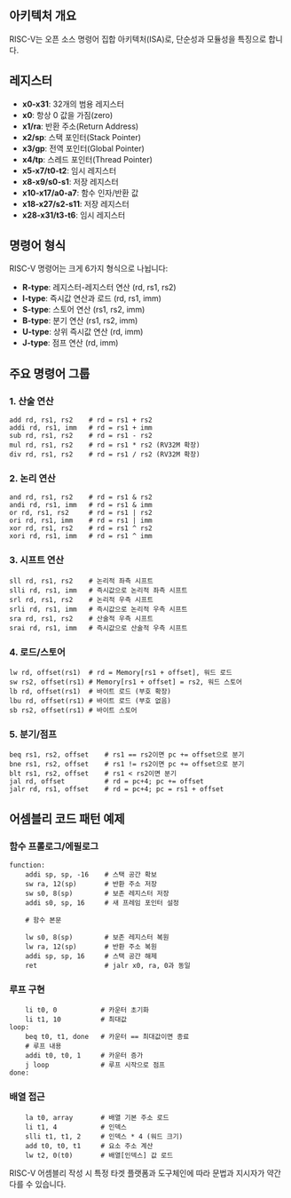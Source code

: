 

## 아키텍처 개요

RISC-V는 오픈 소스 명령어 집합 아키텍처(ISA)로, 단순성과 모듈성을 특징으로 합니다.

## 레지스터

- **x0-x31**: 32개의 범용 레지스터
- **x0**: 항상 0 값을 가짐(zero)
- **x1/ra**: 반환 주소(Return Address)
- **x2/sp**: 스택 포인터(Stack Pointer)
- **x3/gp**: 전역 포인터(Global Pointer)
- **x4/tp**: 스레드 포인터(Thread Pointer)
- **x5-x7/t0-t2**: 임시 레지스터
- **x8-x9/s0-s1**: 저장 레지스터
- **x10-x17/a0-a7**: 함수 인자/반환 값
- **x18-x27/s2-s11**: 저장 레지스터
- **x28-x31/t3-t6**: 임시 레지스터

## 명령어 형식

RISC-V 명령어는 크게 6가지 형식으로 나뉩니다:

- **R-type**: 레지스터-레지스터 연산 (rd, rs1, rs2)
- **I-type**: 즉시값 연산과 로드 (rd, rs1, imm)
- **S-type**: 스토어 연산 (rs1, rs2, imm)
- **B-type**: 분기 연산 (rs1, rs2, imm)
- **U-type**: 상위 즉시값 연산 (rd, imm)
- **J-type**: 점프 연산 (rd, imm)

## 주요 명령어 그룹

### 1. 산술 연산

```
add rd, rs1, rs2    # rd = rs1 + rs2
addi rd, rs1, imm   # rd = rs1 + imm
sub rd, rs1, rs2    # rd = rs1 - rs2
mul rd, rs1, rs2    # rd = rs1 * rs2 (RV32M 확장)
div rd, rs1, rs2    # rd = rs1 / rs2 (RV32M 확장)
```

### 2. 논리 연산

```
and rd, rs1, rs2    # rd = rs1 & rs2
andi rd, rs1, imm   # rd = rs1 & imm
or rd, rs1, rs2     # rd = rs1 | rs2
ori rd, rs1, imm    # rd = rs1 | imm
xor rd, rs1, rs2    # rd = rs1 ^ rs2
xori rd, rs1, imm   # rd = rs1 ^ imm
```

### 3. 시프트 연산

```
sll rd, rs1, rs2    # 논리적 좌측 시프트
slli rd, rs1, imm   # 즉시값으로 논리적 좌측 시프트
srl rd, rs1, rs2    # 논리적 우측 시프트
srli rd, rs1, imm   # 즉시값으로 논리적 우측 시프트
sra rd, rs1, rs2    # 산술적 우측 시프트
srai rd, rs1, imm   # 즉시값으로 산술적 우측 시프트
```

### 4. 로드/스토어

```
lw rd, offset(rs1)  # rd = Memory[rs1 + offset], 워드 로드
sw rs2, offset(rs1) # Memory[rs1 + offset] = rs2, 워드 스토어
lb rd, offset(rs1)  # 바이트 로드 (부호 확장)
lbu rd, offset(rs1) # 바이트 로드 (부호 없음)
sb rs2, offset(rs1) # 바이트 스토어
```

### 5. 분기/점프

```
beq rs1, rs2, offset    # rs1 == rs2이면 pc += offset으로 분기
bne rs1, rs2, offset    # rs1 != rs2이면 pc += offset으로 분기
blt rs1, rs2, offset    # rs1 < rs2이면 분기
jal rd, offset          # rd = pc+4; pc += offset
jalr rd, rs1, offset    # rd = pc+4; pc = rs1 + offset
```

## 어셈블리 코드 패턴 예제

### 함수 프롤로그/에필로그

```
function:
    addi sp, sp, -16    # 스택 공간 확보
    sw ra, 12(sp)       # 반환 주소 저장
    sw s0, 8(sp)        # 보존 레지스터 저장
    addi s0, sp, 16     # 새 프레임 포인터 설정
    
    # 함수 본문
    
    lw s0, 8(sp)        # 보존 레지스터 복원
    lw ra, 12(sp)       # 반환 주소 복원
    addi sp, sp, 16     # 스택 공간 해제
    ret                 # jalr x0, ra, 0과 동일
```

### 루프 구현

```
    li t0, 0           # 카운터 초기화
    li t1, 10          # 최대값
loop:
    beq t0, t1, done   # 카운터 == 최대값이면 종료
    # 루프 내용
    addi t0, t0, 1     # 카운터 증가
    j loop             # 루프 시작으로 점프
done:
```

### 배열 접근

```
    la t0, array       # 배열 기본 주소 로드
    li t1, 4           # 인덱스
    slli t1, t1, 2     # 인덱스 * 4 (워드 크기)
    add t0, t0, t1     # 요소 주소 계산
    lw t2, 0(t0)       # 배열[인덱스] 값 로드
```

RISC-V 어셈블리 작성 시 특정 타겟 플랫폼과 도구체인에 따라 문법과 지시자가 약간 다를 수 있습니다.